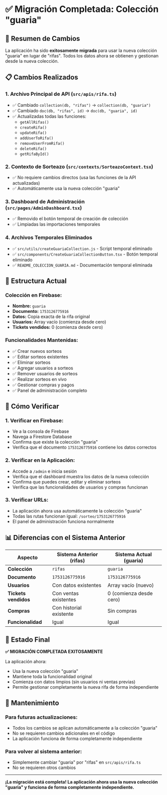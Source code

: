 # ✅ Migración Completada: Colección "guaria"

## 🎯 Resumen de Cambios

La aplicación ha sido **exitosamente migrada** para usar la nueva colección "guaria" en lugar de "rifas". Todos los datos ahora se obtienen y gestionan desde la nueva colección.

## 📋 Cambios Realizados

### **1. Archivo Principal de API (`src/apis/rifa.ts`)**
- ✅ Cambiado `collection(db, "rifas")` → `collection(db, "guaria")`
- ✅ Cambiado `doc(db, "rifas", id)` → `doc(db, "guaria", id)`
- ✅ Actualizadas todas las funciones:
  - `getAllRifas()`
  - `createRifa()`
  - `updateRifa()`
  - `addUserToRifa()`
  - `removeUserFromRifa()`
  - `deleteRifa()`
  - `getRifaById()`

### **2. Contexto de Sorteazo (`src/contexts/SorteazoContext.tsx`)**
- ✅ No requiere cambios directos (usa las funciones de la API actualizadas)
- ✅ Automáticamente usa la nueva colección "guaria"

### **3. Dashboard de Administración (`src/pages/AdminDashboard.tsx`)**
- ✅ Removido el botón temporal de creación de colección
- ✅ Limpiadas las importaciones temporales

### **4. Archivos Temporales Eliminados**
- ✅ `src/utils/createGuariaCollection.js` - Script temporal eliminado
- ✅ `src/components/CreateGuariaCollectionButton.tsx` - Botón temporal eliminado
- ✅ `README_COLECCION_GUARIA.md` - Documentación temporal eliminada

## 🔗 Estructura Actual

### **Colección en Firebase:**
- **Nombre:** `guaria`
- **Documento:** `1753126775916`
- **Datos:** Copia exacta de la rifa original
- **Usuarios:** Array vacío (comienza desde cero)
- **Tickets vendidos:** 0 (comienza desde cero)

### **Funcionalidades Mantenidas:**
- ✅ Crear nuevos sorteos
- ✅ Editar sorteos existentes
- ✅ Eliminar sorteos
- ✅ Agregar usuarios a sorteos
- ✅ Remover usuarios de sorteos
- ✅ Realizar sorteos en vivo
- ✅ Gestionar compras y pagos
- ✅ Panel de administración completo

## 🚀 Cómo Verificar

### **1. Verificar en Firebase:**
- Ve a la consola de Firebase
- Navega a Firestore Database
- Confirma que existe la colección "guaria"
- Verifica que el documento `1753126775916` contiene los datos correctos

### **2. Verificar en la Aplicación:**
- Accede a `/admin` e inicia sesión
- Verifica que el dashboard muestra los datos de la nueva colección
- Confirma que puedes crear, editar y eliminar sorteos
- Verifica que las funcionalidades de usuarios y compras funcionan

### **3. Verificar URLs:**
- La aplicación ahora usa automáticamente la colección "guaria"
- Todas las rutas funcionan igual: `/sorteo/1753126775916`
- El panel de administración funciona normalmente

## 📊 Diferencias con el Sistema Anterior

| Aspecto | Sistema Anterior (rifas) | Sistema Actual (guaria) |
|---------|--------------------------|-------------------------|
| **Colección** | `rifas` | `guaria` |
| **Documento** | `1753126775916` | `1753126775916` |
| **Usuarios** | Con datos existentes | Array vacío (nuevo) |
| **Tickets vendidos** | Con ventas existentes | 0 (comienza desde cero) |
| **Compras** | Con historial existente | Sin compras |
| **Funcionalidad** | Igual | Igual |

## 🎉 Estado Final

**✅ MIGRACIÓN COMPLETADA EXITOSAMENTE**

La aplicación ahora:
- Usa la nueva colección "guaria"
- Mantiene toda la funcionalidad original
- Comienza con datos limpios (sin usuarios ni ventas previas)
- Permite gestionar completamente la nueva rifa de forma independiente

## 🔧 Mantenimiento

### **Para futuras actualizaciones:**
- Todos los cambios se aplican automáticamente a la colección "guaria"
- No se requieren cambios adicionales en el código
- La aplicación funciona de forma completamente independiente

### **Para volver al sistema anterior:**
- Simplemente cambiar "guaria" por "rifas" en `src/apis/rifa.ts`
- No se requieren otros cambios

---

**¡La migración está completa! La aplicación ahora usa la nueva colección "guaria" y funciona de forma completamente independiente.**
